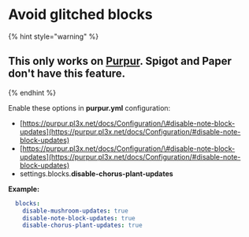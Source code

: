 # Avoid glitched blocks

{% hint style="warning" %}
## This only works on [Purpur](https://purpur.pl3x.net/). Spigot and Paper don't have this feature.
{% endhint %}

Enable these options in **purpur.yml** configuration:

* [https://purpur.pl3x.net/docs/Configuration/\#disable-note-block-updates](https://purpur.pl3x.net/docs/Configuration/#disable-note-block-updates)
* [https://purpur.pl3x.net/docs/Configuration/\#disable-note-block-updates](https://purpur.pl3x.net/docs/Configuration/#disable-note-block-updates)
* settings.blocks.**disable-chorus-plant-updates**

**Example:**

```yaml
  blocks:
    disable-mushroom-updates: true
    disable-note-block-updates: true
    disable-chorus-plant-updates: true
```

